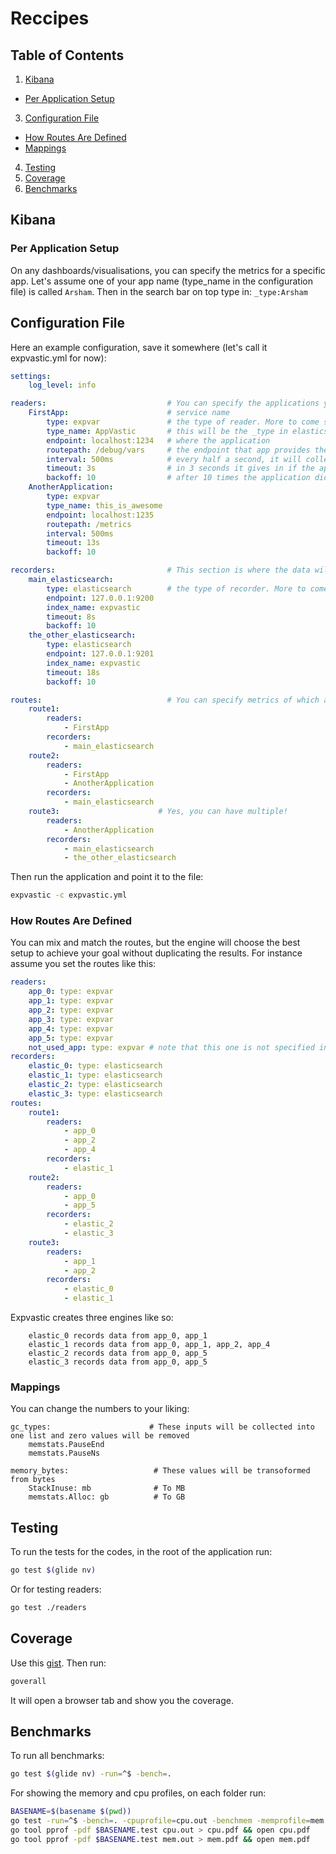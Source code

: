 # Reccipes
## Table of Contents


1. [Kibana](#kibana)
  * [Per Application Setup](#per-application-setup)
3. [Configuration File](#configuration-file)
  * [How Routes Are Defined](#how-routes-are-defined)
  * [Mappings](#mappings)
4. [Testing](#testing)
5. [Coverage](#coverage)
6. [Benchmarks](#benchmarks)

## Kibana

### Per Application Setup

On any dashboards/visualisations, you can specify the metrics for a specific app. Let's assume one of your app name (type_name in the configuration file) is called `Arsham`. Then in the search bar on top type in: `_type:Arsham`

## Configuration File

Here an example configuration, save it somewhere (let's call it expvastic.yml for now):

```yaml
settings:
    log_level: info

readers:                           # You can specify the applications you want to show the metrics
    FirstApp:                      # service name
        type: expvar               # the type of reader. More to come soon!
        type_name: AppVastic       # this will be the _type in elasticsearch
        endpoint: localhost:1234   # where the application
        routepath: /debug/vars     # the endpoint that app provides the metrics
        interval: 500ms            # every half a second, it will collect the metrics.
        timeout: 3s                # in 3 seconds it gives in if the application is not responsive
        backoff: 10                # after 10 times the application didn't response, it will stop reading from it
    AnotherApplication:
        type: expvar
        type_name: this_is_awesome
        endpoint: localhost:1235
        routepath: /metrics
        interval: 500ms
        timeout: 13s
        backoff: 10

recorders:                         # This section is where the data will be shipped to
    main_elasticsearch:
        type: elasticsearch        # the type of recorder. More to come soon!
        endpoint: 127.0.0.1:9200
        index_name: expvastic
        timeout: 8s
        backoff: 10
    the_other_elasticsearch:
        type: elasticsearch
        endpoint: 127.0.0.1:9201
        index_name: expvastic
        timeout: 18s
        backoff: 10

routes:                            # You can specify metrics of which application will be recorded in which target
    route1:
        readers:
            - FirstApp
        recorders:
            - main_elasticsearch
    route2:
        readers:
            - FirstApp
            - AnotherApplication
        recorders:
            - main_elasticsearch
    route3:                      # Yes, you can have multiple!
        readers:
            - AnotherApplication
        recorders:
            - main_elasticsearch
            - the_other_elasticsearch
```

Then run the application and point it to the file:

```bash
expvastic -c expvastic.yml
```

### How Routes Are Defined

You can mix and match the routes, but the engine will choose the best setup to achieve your goal without duplicating the results. For instance assume you set the routes like this:

```yaml
readers:
    app_0: type: expvar
    app_1: type: expvar
    app_2: type: expvar
    app_3: type: expvar
    app_4: type: expvar
    app_5: type: expvar
    not_used_app: type: expvar # note that this one is not specified in the routes, therefore it is ignored
recorders:
    elastic_0: type: elasticsearch
    elastic_1: type: elasticsearch
    elastic_2: type: elasticsearch
    elastic_3: type: elasticsearch
routes:
    route1:
        readers:
            - app_0
            - app_2
            - app_4
        recorders:
            - elastic_1
    route2:
        readers:
            - app_0
            - app_5
        recorders:
            - elastic_2
            - elastic_3
    route3:
        readers:
            - app_1
            - app_2
        recorders:
            - elastic_0
            - elastic_1
```
Expvastic creates three engines like so:

```
    elastic_0 records data from app_0, app_1
    elastic_1 records data from app_0, app_1, app_2, app_4
    elastic_2 records data from app_0, app_5
    elastic_3 records data from app_0, app_5
```

### Mappings

You can change the numbers to your liking:

```
gc_types:                      # These inputs will be collected into one list and zero values will be removed
    memstats.PauseEnd
    memstats.PauseNs

memory_bytes:                   # These values will be transoformed from bytes
    StackInuse: mb              # To MB
    memstats.Alloc: gb          # To GB

```

## Testing

To run the tests for the codes, in the root of the application run:

```bash
go test $(glide nv)
```

Or for testing readers:

```bash
go test ./readers
```

## Coverage

Use this [gist](https://gist.github.com/arsham/f45f7e7eea7e18796bc1ed5ced9f9f4a). Then run:

```bash
goverall
```

It will open a browser tab and show you the coverage.

## Benchmarks

To run all benchmarks:

```bash
go test $(glide nv) -run=^$ -bench=.
```

For showing the memory and cpu profiles, on each folder run:

```bash
BASENAME=$(basename $(pwd))
go test -run=^$ -bench=. -cpuprofile=cpu.out -benchmem -memprofile=mem.out
go tool pprof -pdf $BASENAME.test cpu.out > cpu.pdf && open cpu.pdf
go tool pprof -pdf $BASENAME.test mem.out > mem.pdf && open mem.pdf
```
